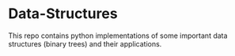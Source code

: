# Data-Structures

This repo contains python implementations of some important data structures (binary trees) and their applications. 
